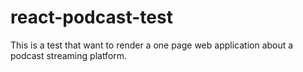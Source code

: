 # react-podcast-test
This is a test that want to render a one page web application about a podcast streaming platform.
